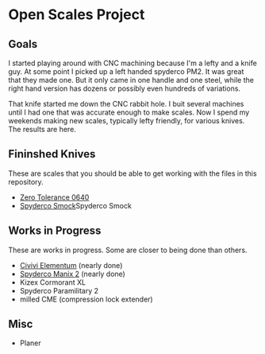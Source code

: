 # Open Scales Project

## Goals

I started playing around with CNC machining because I'm a lefty and
a knife guy. At some point I picked up a left handed spyderco PM2. 
It was great that they made one. But it only came in one handle 
and one steel, while the right hand version has dozens or possibly
even hundreds of variations.

That knife started me down the CNC rabbit hole. I buit several 
machines until I had one that was accurate enough to make scales.
Now I spend my weekends making new scales, typically lefty 
friendly, for various knives. The results are here.

## Fininshed Knives

These are scales that you should be able to get working 
with the files in this repository.

- [Zero Tolerance 0640](zt-0640/readme.md)
- [Spyderco Smock](spyderco-smock)Spyderco Smock

## Works in Progress

These are works in progress. Some are closer to being done than 
others.

- [Civivi Elementum](civivi-elementum) (nearly done)
- [Spyderco Manix 2](spyderco-manix) (nearly done)
- Kizex Cormorant XL
- Spyderco Paramilitary 2
- milled CME (compression lock extender)

## Misc

- Planer